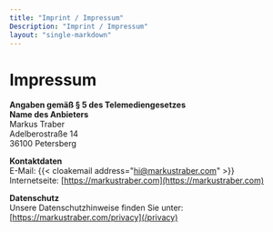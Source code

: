 ```yaml
---
title: "Imprint / Impressum"
Description: "Imprint / Impressum"
layout: "single-markdown"
---
```


# Impressum

**Angaben gemäß § 5 des Telemediengesetzes​** \
**Name des Anbieters** \
Markus Traber \
Adelberostraße 14 \
36100 Petersberg

**Kontaktdaten** \
E-Mail: {{< cloakemail address="hi@markustraber.com" >}} \
Internetseite: [https://markustraber.com](https://markustraber.com)

**Datenschutz** \
Unsere Datenschutzhinweise finden Sie unter: [https://markustraber.com/privacy](/privacy)
